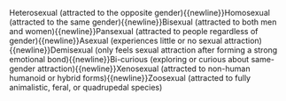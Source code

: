 Heterosexual (attracted to the opposite gender){{newline}}Homosexual (attracted to the same gender){{newline}}Bisexual (attracted to both men and women){{newline}}Pansexual (attracted to people regardless of gender){{newline}}Asexual (experiences little or no sexual attraction){{newline}}Demisexual (only feels sexual attraction after forming a strong emotional bond){{newline}}Bi-curious (exploring or curious about same-gender attraction){{newline}}Xenosexual (attracted to non-human humanoid or hybrid forms){{newline}}Zoosexual (attracted to fully animalistic, feral, or quadrupedal species)
